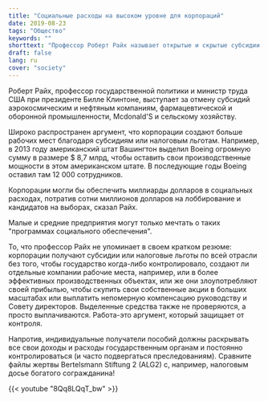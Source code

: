 ```yaml
---
title: "Социальные расходы на высоком уровне для корпораций"
date: 2019-08-23
tags: "Общество"
keywords: ""
shorttext: "Профессор Роберт Райх называет открытые и скрытые субсидии корпорациям по имени: это социальные расходы для богатых."
draft: false
lang: ru
cover: "society"
---
```


Роберт Райх, профессор государственной политики и министр труда США при президенте Билле Клинтоне, выступает за отмену субсидий аэрокосмическим и нефтяным компаниям, фармацевтической и оборонной промышленности, Mcdonald'S и сельскому хозяйству.

Широко распространен аргумент, что корпорации создают больше рабочих мест благодаря субсидиям или налоговым льготам. Например, в 2013 году американский штат Вашингтон выделил Boeing огромную сумму в размере $ 8,7 млрд, чтобы оставить свои производственные мощности в этом американском штате. В последующие годы Boeing оставил там 12 000 сотрудников.

Корпорации могли бы обеспечить миллиарды долларов в социальных расходах, потратив сотни миллионов долларов на лоббирование и кандидатов на выборах, сказал Райх.

Малые и средние предприятия могут только мечтать о таких "программах социального обеспечения".

То, что профессор Райх не упоминает в своем кратком резюме: корпорации получают субсидии или налоговые льготы по всей отрасли без того, чтобы государство когда-либо контролировало, создают ли отдельные компании рабочие места, например, или в более эффективных производственных объектах, или же они злоупотребляют своей прибылью, чтобы скупить свои собственные акции в больших масштабах или выплатить непомерную компенсацию руководству и Совету директоров. Выделенные средства также не проверяются, а просто выплачиваются. Работа-это аргумент, который защищает от контроля. 

Напротив, индивидуальные получатели пособий должны раскрывать все свои доходы и расходы государственным органам и постоянно контролироваться (и часто подвергаться преследованиям). Сравните файлы жертвы Bertelsmann Stiftung 2 (ALG2) с, например, налоговым досье богатого согражданина!

{{< youtube "8Qq8LQqT_bw" >}}

